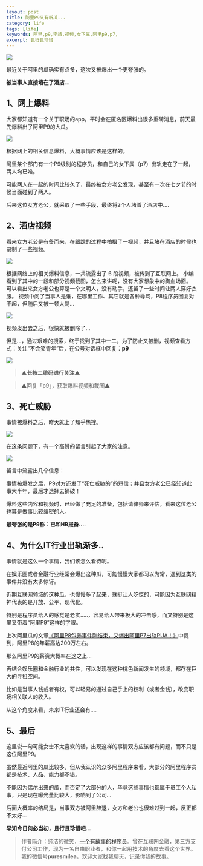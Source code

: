 ```yaml
---
layout: post
title: 阿里P9又有新瓜...
category: life
tags: [life]
keywords: 阿里,p9,李靖,视频,女下属,阿里p9,p7,
excerpt: 且行且珍惜
---
```


![](http://favorites.ren/assets/images/2020/it/xingua/xingua01.jpg) 

最近关于阿里的瓜确实有点多，这次又被爆出一个更夸张的。

**被当事人直接堵在了酒店...**

## 1、网上爆料

大家都知道有一个关于职场的app，平时会在匿名区爆料出很多重磅消息，前天最先爆料出了阿里P9的大瓜。

![](http://favorites.ren/assets/images/2020/it/xingua/xingua02.jpg) 

根据网上的相关信息爆料，大概事情应该是这样的。

阿里某个部门有一个P9级别的程序员，和自己的女下属（p7）出轨走在了一起，两人均已婚。

可能两人在一起的时间比较久了，最终被女方老公发现，甚至有一次在七夕节的时候当面碰到了两人。

后来这位女方老公，就采取了一些手段，最终将2个人堵着了酒店中....

## 2、酒店视频

看来女方老公是有备而来，在跟踪的过程中拍摄了一视频，并且堵在酒店的时候也录制了一些视频。

![](http://favorites.ren/assets/images/2020/it/xingua/xingua03.jpg) 

根据网络上的相关爆料信息，一共流露出了 6 段视频，被传到了互联网上。
小编看到了其中的一段和部分视频截图，怎么来讲呢，没有大家想象中的狗血场面。
可以看出来女方老公也算是一个文明人，没有动手，还留了一些时间让两人穿好衣服。
视频中问了当事人是谁，在哪里工作、其它就是各种辱骂，P8程序员回复对不起，但随后又被一顿大骂...

![](http://favorites.ren/assets/images/2020/it/xingua/xingua04.jpg) 

视频发出去之后，很快就被删除了...

但是...，通过艰难的搜索，终于找到了其中一二，为了防止又被删，视频查看方式：关注“不会笑青年”后，在公号对话框中回复：**p9**

![](http://favorites.ren/assets/images/2020/it/xingua/xingua05.jpg) 

>**▲长按二维码进行关注▲**

>▲回复「p9」，获取爆料视频和截图▲

## 3、死亡威胁

事情被爆料之后，昨天就上了知乎热搜。

![](http://favorites.ren/assets/images/2020/it/xingua/xingua06.jpg) 

在这条问题下，有一个高赞的留言引起了大家的注意。

![](http://favorites.ren/assets/images/2020/it/xingua/xingua07.jpg) 

留言中流露出几个信息：

事情被爆发之后，P9对方还发了“死亡威胁的”的短信；并且女方老公已经知道此事大半年，最后才选择去捅破！

爆料这些内容和视频时，已经做了充足的准备，包括请律师来评估，看来这位老公也算是做事比较缜密的人。

**最夸张的是P9称：已和HR报备....**

## 4、为什么IT行业出轨渐多..

事情就是这么一个事情，我们该怎么看待呢。

在娱乐圈或者金融行业经常会爆出这种瓜，可能慢慢大家都习以为常，遇到这类的事件并没有太多惊讶。

近期互联网领域的这种瓜，也慢慢多了起来，就挺让人吃惊的，可能因为互联网精神代表的是开放、公平、现代化。

特别是程序员给人的感觉是老实.....，容易给人带来极大的冲击感，而又特别是这里又带着“阿里P9”这样的字眼。

上次阿里瓜的文章[《阿里P8包养事件刚结束，又爆出阿里P7出轨PUA！》](https://mp.weixin.qq.com/s/rGcmqTfJh9tQ93TCYnPnGw)中提到，阿里P8的年薪高达200万左右。

那么阿里P9的薪资大概率在这之上...

再结合娱乐圈和金融行业的共性，可以发现在这种桃色新闻发生的领域，都存在巨大的寻租空间。

比如是当事人钱或者有权，可以轻易的通过自己手上的权利（或者金钱），改变职场相关联人的收入。

从这个角度来看，未来IT行业还会有....

## 5、最后

这里说一句可能女士不太喜欢的话，出现这样的事情双方应该都有问题，而不只是这位阿里P9。

虽然最近阿里的瓜比较多，但从我认识的众多阿里程序来看，大部分的阿里程序员都是技术、人品、能力都不错。

不能因为偶尔出来的瓜，而否定了大部分的人，毕竟这些事情也都属于员工个人私事，只是现在曝光量比较大，影响到了公司...

后面大概率的结局是，当事双方被阿里辞退，女方和老公也很难过到一起，反正都不太好...

**早知今日何必当初，且行且珍惜吧...**


>作者简介：纯洁的微笑，[一个有故事的程序员](http://www.ityouknow.com/life/2020/03/25/fengkou-10year.html)。曾在互联网金融，第三方支付公司工作，现为一名自由职业者，和你一起用技术的角度去看这个世界。我的微信号**puresmilea**，欢迎大家找我聊天，记录你我的故事。




